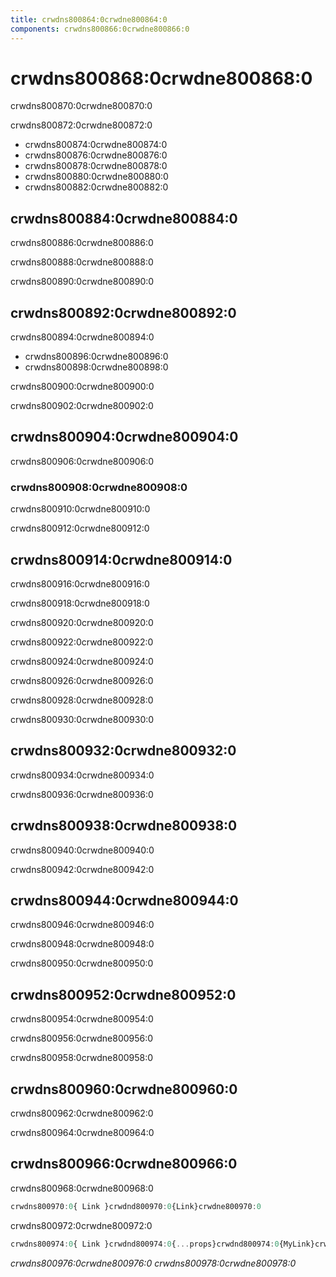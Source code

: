 ```yaml
---
title: crwdns800864:0crwdne800864:0
components: crwdns800866:0crwdne800866:0
---
```

# crwdns800868:0crwdne800868:0

<p class="description">crwdns800870:0crwdne800870:0</p>

crwdns800872:0crwdne800872:0

- crwdns800874:0crwdne800874:0
- crwdns800876:0crwdne800876:0
- crwdns800878:0crwdne800878:0
- crwdns800880:0crwdne800880:0
- crwdns800882:0crwdne800882:0

## crwdns800884:0crwdne800884:0

crwdns800886:0crwdne800886:0

crwdns800888:0crwdne800888:0

crwdns800890:0crwdne800890:0

## crwdns800892:0crwdne800892:0

crwdns800894:0crwdne800894:0

- crwdns800896:0crwdne800896:0
- crwdns800898:0crwdne800898:0

crwdns800900:0crwdne800900:0

crwdns800902:0crwdne800902:0

## crwdns800904:0crwdne800904:0

crwdns800906:0crwdne800906:0

### crwdns800908:0crwdne800908:0

crwdns800910:0crwdne800910:0

crwdns800912:0crwdne800912:0

## crwdns800914:0crwdne800914:0

crwdns800916:0crwdne800916:0

crwdns800918:0crwdne800918:0

crwdns800920:0crwdne800920:0

crwdns800922:0crwdne800922:0

crwdns800924:0crwdne800924:0

crwdns800926:0crwdne800926:0

crwdns800928:0crwdne800928:0

crwdns800930:0crwdne800930:0

## crwdns800932:0crwdne800932:0

crwdns800934:0crwdne800934:0

crwdns800936:0crwdne800936:0

## crwdns800938:0crwdne800938:0

crwdns800940:0crwdne800940:0

crwdns800942:0crwdne800942:0

## crwdns800944:0crwdne800944:0

crwdns800946:0crwdne800946:0

crwdns800948:0crwdne800948:0

crwdns800950:0crwdne800950:0

## crwdns800952:0crwdne800952:0

crwdns800954:0crwdne800954:0

crwdns800956:0crwdne800956:0

crwdns800958:0crwdne800958:0

## crwdns800960:0crwdne800960:0

crwdns800962:0crwdne800962:0

crwdns800964:0crwdne800964:0

## crwdns800966:0crwdne800966:0

crwdns800968:0crwdne800968:0

```jsx
crwdns800970:0{ Link }crwdnd800970:0{Link}crwdne800970:0
```

crwdns800972:0crwdne800972:0

```jsx
crwdns800974:0{ Link }crwdnd800974:0{...props}crwdnd800974:0{MyLink}crwdne800974:0
```

*crwdns800976:0crwdne800976:0 crwdns800978:0crwdne800978:0*